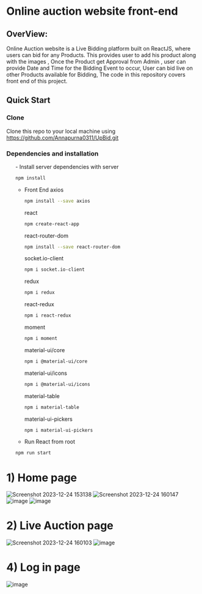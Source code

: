 <h1>Online auction website front-end</h1>

<h2>OverView:</h2>

Online Auction website is a Live Bidding platform built on ReactJS, where users can bid for any Products. This provides user to add his product along with the images , Once the Product get Approval from Admin , user can provide Date and Time for the Bidding Event to occur, User can bid live on other Products available for Bidding, The code in this repository covers front end of this project.

<h2>Quick Start</h2>

<h3>Clone</h3>

Clone this repo to your local machine using https://github.com/Annapurna0311/UpBid.git

<h3>Dependencies and installation</h3>
<ul>
- Install server dependencies with server

```bash
npm install
```

- Front End
  axios
  ```bash
  npm install --save axios
   ```
  react
  ```bash
  npm create-react-app
   ```
  react-router-dom
  ```bash
  npm install --save react-router-dom
   ```
  socket.io-client
  ```bash
  npm i socket.io-client
  ```
  redux
  ```bash
  npm i redux
  ```
  react-redux
  ```bash
  npm i react-redux
  ```
  moment
  ```bash
  npm i moment
  ```
  material-ui/core
  ```bash
  npm i @material-ui/core
  ```
  material-ui/icons
  ```bash
  npm i @material-ui/icons
  ```
  material-table
  ```bash
  npm i material-table
  ```
  material-ui-pickers
  ```bash
  npm i material-ui-pickers
  ```

- Run React from root
```bash
npm run start
```
</ul>
<h1>1) Home page </h1>

![Screenshot 2023-12-24 153138](https://github.com/UttamAdha96/Online-Auction-website/assets/101659796/c2edc7fb-964f-42ac-b9fe-8c90fec9f26f)
![Screenshot 2023-12-24 160147](https://github.com/UttamAdha96/Online-Auction-website/assets/101659796/68462799-ab40-48b1-bb23-e885312b0780)
![image](https://github.com/UttamAdha96/Online-Auction-website/assets/101659796/a3ac08d3-6363-4d00-9593-447cca3f3956)
![image](https://github.com/UttamAdha96/Online-Auction-website/assets/101659796/1724e8f3-bd2a-4a80-9f8a-dd7d6979ea83)

<h1>2) Live Auction page</h1>
   
![Screenshot 2023-12-24 160103](https://github.com/UttamAdha96/Online-Auction-website/assets/101659796/162c654d-8ba2-496a-9242-7e9c6fc83a43)
![image](https://github.com/UttamAdha96/Online-Auction-website/assets/101659796/3eb96005-5736-4d2d-bbde-74e464c22947)

<h1>4) Log in page</h1>

![image](https://github.com/UttamAdha96/Online-Auction-website/assets/101659796/70574152-330e-4b42-a5df-d203136aae1b)
